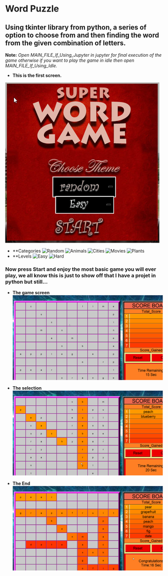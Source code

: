 # Word Puzzle
## Using tkinter library from python, a series of option to choose from and then finding the word from the given combination of letters.
**Note:**  *Open MAIN_FILE_If_Using_Jupyter in jupyter for final execution of the game otherwise if you want to play the game in idle then open MAIN_FILE_If_Using_Idle.*

* **This is the first screen.**

![Menu](/image/first.png)

* **Categories
![Random](/image/random.png)
![Animals](/image/animals.png)
![Cities](/image/cities.png)
![Movies](/image/movies.png)
![Plants](/image/plants.png)
* **Levels
![Easy](/image/easy.png)
![Hard](/image/hard.png)

### Now press Start and enjoy the most basic game you will ever play, we all know this is just to show off that I have a projet in python but still...
* **The game screen**
![Game](/image/second.png)

* **The selection**
![Choose](/image/third.png)

* **The End**
![End](/image/fourth.png)


